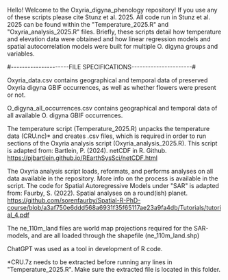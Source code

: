 Hello!
Welcome to the Oxyria_digyna_phenology repository! If you use any of these scripts please cite Stunz et al. 2025. 
All code run in Stunz et al. 2025 can be found within the "Temperature_2025.R" and "Oxyria_analysis_2025.R" files. 
Briefly, these scripts detail how temperature and elevation data were obtained and how linear regression models and spatial autocorrelation models were built for multiple O. digyna groups and variables.

#---------------------FILE SPECIFICATIONS----------------------#

Oxyria_data.csv contains geographical and temporal data of
preserved Oxyria digyna GBIF occurrences, as well as whether
flowers were present or not.

O_digyna_all_occurrences.csv contains geographical and temporal
data of all available O. digyna GBIF occurrences.

The temperature script (Temperature_2025.R) unpacks the
temperature data (CRU.nc)* and creates .csv files, which is
required in order to run sections of the Oxyria analysis script
(Oxyria_analysis_2025.R). This script is adapted from:
Bartlein, P. (2024). netCDF in R. Github.
https://pjbartlein.github.io/REarthSysSci/netCDF.html

The Oxyria analysis script loads, reformats, and performs
analyses on all data available in the repository. More info on
the process is available in the script. The code for Spatial 
Autoregressive Models under "SAR" is adapted from:
Faurby, S. (2022). Spatial analyses on a round(ish) planet.
https://github.com/sorenfaurby/Spatial-R-PhD-course/blob/a3af750e6ddd568a6931f35f65117ae23a9fa4db/Tutorials/tutorial_4.pdf

The ne_110m_land files are world map projections required for
the SAR-models, and are all loaded through the shapefile
(ne_110m_land.shp)

ChatGPT was used as a tool in development of R code.

*CRU.7z needs to be extracted before running any lines in
"Temperature_2025.R". Make sure the extracted file is located
in this folder.
